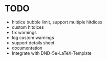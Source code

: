 # TODO

+ hitdice bubble limit, support multiple hitdices
+ custom hitdices
+ fix warnings
+ log custom warnings
+ support details sheet
+ documentation
+ Integrate with DND-5e-LaTeX-Template